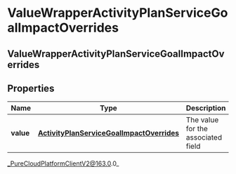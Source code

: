 # ValueWrapperActivityPlanServiceGoalImpactOverrides

## ValueWrapperActivityPlanServiceGoalImpactOverrides

## Properties

|Name | Type | Description | Notes|
|------------ | ------------- | ------------- | -------------|
| **value** | [**ActivityPlanServiceGoalImpactOverrides**](ActivityPlanServiceGoalImpactOverrides) | The value for the associated field | [optional] |



_PureCloudPlatformClientV2@163.0.0_
